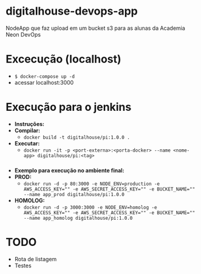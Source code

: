 
# digitalhouse-devops-app
NodeApp que faz upload em um bucket s3 para as alunas da Academia Neon DevOps

# Excecução (localhost)
* `$ docker-compose up -d`
* acessar localhost:3000

# Execução para o jenkins
* **Instruções:** 
* **Compilar:**  
	* `docker build -t digitalhouse/pi:1.0.0 .`
* **Executar:** 
	* `docker run -it -p <port-externa>:<porta-docker> --name <nome-app> digitalhouse/pi:<tag>`

###

* **Exemplo para execução no ambiente final:**
* **PROD:**  
	* `docker run -d -p 80:3000 -e NODE_ENV=production -e AWS_ACCESS_KEY="" -e AWS_SECRET_ACCESS_KEY="" -e BUCKET_NAME="" --name app_prod digitalhouse/pi:1.0.0`
* **HOMOLOG:** 
	* `docker run -d -p 3000:3000 -e NODE_ENV=homolog -e AWS_ACCESS_KEY="" -e AWS_SECRET_ACCESS_KEY="" -e BUCKET_NAME=""  --name app_homolog digitalhouse/pi:1.0.0`


# TODO
- Rota de listagem
- Testes
